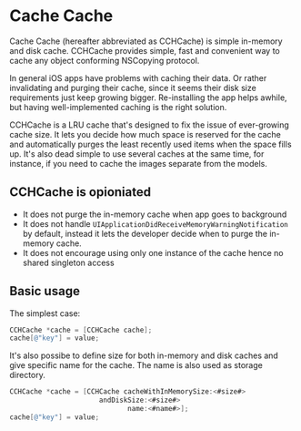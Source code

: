 # Cache Cache

Cache Cache (hereafter abbreviated as CCHCache) is simple in-memory and
disk cache. CCHCache provides simple, fast and convenient way to
cache any object conforming NSCopying protocol.

In general iOS apps have problems with caching their data. Or rather
invalidating and purging their cache, since it seems their disk size
requirements just keep growing bigger. Re-installing the app helps awhile,
but having well-implemented caching is the right solution.

CCHCache is a LRU cache that's designed to fix the issue of ever-growing cache
size. It lets you decide how much space is reserved for the cache and
automatically purges the least recently used items when the space fills up.
It's also dead simple to use several caches at the same time, for instance, if
you need to cache the images separate from the models.

## CCHCache is opioniated
- It does not purge the in-memory cache when app goes to background
- It does not handle `UIApplicationDidReceiveMemoryWarningNotification` by default,
instead it lets the developer decide when to purge the in-memory cache.
- It does not encourage using only one instance of the cache hence
  no shared singleton access

## Basic usage

The simplest case:
```objective-c
CCHCache *cache = [CCHCache cache];
cache[@"key"] = value;
```

It's also possibe to define size for both in-memory and disk
caches and give specific name for the cache. The name is also
used as storage directory.
```objective-c
CCHCache *cache = [CCHCache cacheWithInMemorySize:<#size#>
				      andDiskSize:<#size#>
				             name:<#name#>];
cache[@"key"] = value;
```


